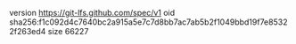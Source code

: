 version https://git-lfs.github.com/spec/v1
oid sha256:f1c092d4c7640bc2a915a5e7c7d8bb7ac7ab5b2f1049bbd19f7e85322f263ed4
size 66227
